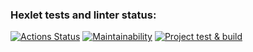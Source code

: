 ### Hexlet tests and linter status:
[![Actions Status](https://github.com/MishinS/frontend-project-11/actions/workflows/hexlet-check.yml/badge.svg)](https://github.com/MishinS/frontend-project-11/actions)
[![Maintainability](https://api.codeclimate.com/v1/badges/a9c425a776435f173cf8/maintainability)](https://codeclimate.com/github/MishinS/frontend-project-11/maintainability)
[![Project test & build](https://github.com/MishinS/frontend-project-11/actions/workflows/coverage.yml/badge.svg)](https://github.com/MishinS/frontend-project-11/actions/workflows/coverage.yml)
